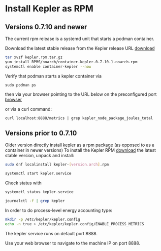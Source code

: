 # Install Kepler as RPM

## Versions 0.7.10 and newer
The current rpm release is a systemd unit that starts a podman container.

Download the latest stable release from the Kepler release URL [download](https://github.com/sustainable-computing-io/kepler/releases/)

```sh
tar xvzf kepler.rpm.tar.gz
yum install RPMS/noarch/container-kepler-0.7.10-1.noarch.rpm
systemctl enable container-kepler --now
```

Verify that podman starts a kepler container via

`sudo podman ps`

then via your browser pointing to the URL below on the preconfigured port [browser](http://localhost:8888/metrics)

or via a curl command:

`curl localhost:8888/metrics | grep kepler_node_package_joules_total`


## Versions prior to 0.7.10
Older version directly install kepler as a rpm package (as opposed to as a container in newer versions)
To install the Kepler RPM [download](https://github.com/sustainable-computing-io/kepler/releases/) the latest stable version, unpack and install:

```sh
sudo dnf localinstall kepler-[version.arch].rpm

systemctl start kepler.service
```

Check status with

```sh
systemctl status kepler.service

journalctl -f | grep kepler
```

In order to do process-level energy accounting type:

```sh
mkdir -p /etc/kepler/kepler.config
echo -n true > /etc/kepler/kepler.config/ENABLE_PROCESS_METRICS
```

The kepler service runs on default port 8888.

Use your web browser to navigate to the machine IP on port 8888.
